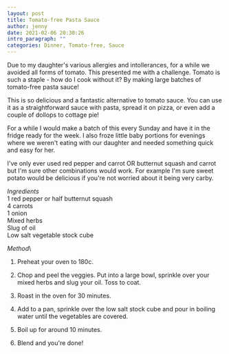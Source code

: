 ```yaml
---
layout: post
title: Tomato-free Pasta Sauce
author: jenny
date: 2021-02-06 20:30:26
intro_paragraph: ""
categories: Dinner, Tomato-free, Sauce
---
```

Due to my daughter's various allergies and intollerances, for a while we avoided all forms of tomato. This presented me with a challenge. Tomato is such a staple - how do I cook without it? By making large batches of tomato-free pasta sauce!

This is so delicious and a fantastic alternative to tomato sauce. You can use it as a straightforward sauce with pasta, spread it on pizza, or even add a couple of dollops to cottage pie! 

For a while I would make a batch of this every Sunday and have it in the fridge ready for the week. I also froze little baby portions for evenings where we weren't eating with our daughter and needed something quick and easy for her.

I've only ever used red pepper and carrot OR butternut squash and carrot but I'm sure other combinations would work. For example I'm sure sweet potato would be delicious if you're not worried about it being very carby.

*Ingredients*\
1 red pepper or half butternut squash\
4 carrots\
1 onion\
Mixed herbs\
Slug of oil\
Low salt vegetable stock cube

*Method*\
1. Preheat your oven to 180c.

2. Chop and peel the veggies. Put into a large bowl, sprinkle over your mixed herbs and slug your oil. Toss to coat.

3. Roast in the oven for 30 minutes.

4. Add to a pan, sprinkle over the low salt stock cube and pour in boiling water until the vegetables are covered.

5. Boil up for around 10 minutes.

6. Blend and you're done!